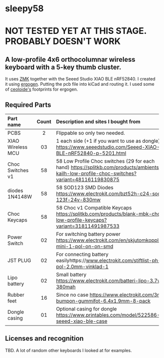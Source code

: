 # sleepy58
# NOT TESTED YET AT THIS STAGE. PROBABLY DOESN'T WORK

## A low-profile 4x6 orthocolumnar wireless keyboard with a 5-key thumb cluster. 
It uses [ZMK](https://github.com/zmkfirmware/zmk) together with the Seeed Studio XIAO BLE nRF52840.
I created it using [ergogen](https://github.com/ergogen/ergogen). Putting the pcb file into kiCad and routing it.
I used some of [ceoloide's](https://github.com/ceoloide/ergogen-footprints/tree/main) footprints for ergogen.




## Required Parts

| Part name         | Count | Description and sites I bought from                                                                                                          |
| :---------------- | :---: | :------------------------------------------------------------------------------------------------------------------------------------------- |
| PCBS              |   2   | Flippable so only two needed.                                                                                                                |
| XIAO Wireless MCU |  03   | 1 each side (+1 if you want to use as dongle) https://www.seeedstudio.com/Seeed-XIAO-BLE-nRF52840-p-5201.html                                |
| Choc Switches v1  |  58   | 58 Low Profile Choc switches (29 for each hand) https://splitkb.com/products/ambients-kailh-low-profile-choc-switches?variant=48116119830875 |
| diodes 1N4148W    |  58   | 58 SOD123 SMD Diodes https://www.electrokit.com/bzt52h-c24-sod-123f-24v-830mw                                                                |
| Choc Keycaps      |  58   | 58 Choc v1 Compatible Keycaps https://splitkb.com/products/blank-mbk-choc-low-profile-keycaps?variant=31811491987533                         |
| Power Switch      |  02   | For switching battery power https://www.electrokit.com/en/skjutomkopplare-mini-1-pol-on-on-smd                                               |
| JST PLUG          |  02   | For connecting battery easilyhttps://www.electrokit.com/stiftlist-ph-2-pol-2.0mm-vinklad-1                                                   |
| Lipo battery      |  02   | Small battery https://www.electrokit.com/batteri-lipo-3.7v-380mah                                                                            |
| Rubber feet       |  16   | Since no case https://www.electrokit.com/3m-bumpon-gummifot-6.4x1.9mm-8-pack                                                                 |
| Dongle casing     |  01   | Optional casing for dongle https://www.printables.com/model/522586-seeed-xiao-ble-case                                                       | 



## Licenses and recognition
TBD. A lot of random other keyboards I looked at for examples.
